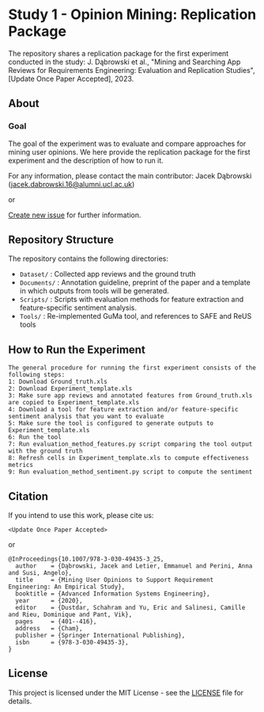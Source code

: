 # Study 1 - Opinion Mining: Replication Package

The repository shares a replication package for the first experiment conducted in the study: J. Dąbrowski et al.,
"Mining and Searching App Reviews for Requirements Engineering: Evaluation and Replication Studies", [Update Once Paper Accepted], 2023.

## About

### Goal

The goal of the experiment was to evaluate and compare approaches for mining user opinions. We here provide the replication package for the first experiment and the description of how to run it.


For any information, please contact the main contributor: Jacek Dąbrowski (jacek.dabrowski.16@alumni.ucl.ac.uk)

or

[Create new issue](https://github.com/jsdabrowski/IS-22/issues/new) for further information.

## Repository Structure

The repository contains the following directories:

- ``` Dataset/ ``` : Collected app reviews and the ground truth
- ``` Documents/ ``` : Annotation guideline, preprint of the paper and a template in which  outputs from tools will be generated.
- ``` Scripts/ ``` : Scripts with evaluation methods for feature extraction and feature-specific sentiment analysis.
- ``` Tools/ ``` : Re-implemented GuMa tool, and references to SAFE and ReUS tools

## How to Run the Experiment

```
The general procedure for running the first experiment consists of the following steps:
1: Download Ground_truth.xls
2: Download Experiment_template.xls
3: Make sure app reviews and annotated features from Ground_truth.xls are copied to Experiment_template.xls
4: Download a tool for feature extraction and/or feature-specific sentiment analysis that you want to evaluate
5: Make sure the tool is configured to generate outputs to Experiment_template.xls
6: Run the tool
7: Run evaluation_method_features.py script comparing the tool output with the ground truth
8: Refresh cells in Experiment_template.xls to compute effectiveness metrics
9: Run evaluation_method_sentiment.py script to compute the sentiment
```

## Citation

If you intend to use this work, please cite us:

```
<Update Once Paper Accepted>
```

or

```
@InProceedings{10.1007/978-3-030-49435-3_25,
  author    = {Dąbrowski, Jacek and Letier, Emmanuel and Perini, Anna and Susi, Angelo},
  title     = {Mining User Opinions to Support Requirement Engineering: An Empirical Study},
  booktitle = {Advanced Information Systems Engineering},
  year      = {2020},
  editor    = {Dustdar, Schahram and Yu, Eric and Salinesi, Camille and Rieu, Dominique and Pant, Vik},
  pages     = {401--416},
  address   = {Cham},
  publisher = {Springer International Publishing},
  isbn      = {978-3-030-49435-3},
}

```

## License

This project is licensed under the MIT License - see the [LICENSE](LICENSE.txt) file for details.
